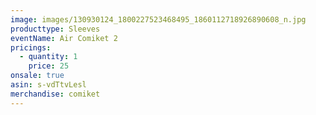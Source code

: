 ```yaml
---
image: images/130930124_1800227523468495_1860112718926890608_n.jpg
producttype: Sleeves
eventName: Air Comiket 2
pricings:
  - quantity: 1
    price: 25
onsale: true
asin: s-vdTtvLesl
merchandise: comiket
---
```

